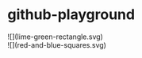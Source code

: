 # github-playground

<div>
![](lime-green-rectangle.svg)
</div>

<div>
![](red-and-blue-squares.svg)
</div>
